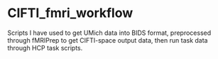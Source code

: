 # CIFTI_fmri_workflow
Scripts I have used to get UMich data into BIDS format, preprocessed through fMRIPrep to get CIFTI-space output data, then run task data through HCP task scripts. 
